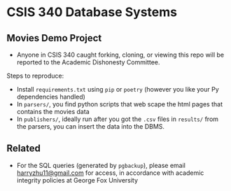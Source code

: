 # CSIS 340 Database Systems

## Movies Demo Project
- Anyone in CSIS 340 caught forking, cloning, or viewing this repo will be reported to the Academic Dishonesty Committee.

Steps to reproduce:
- Install `requirements.txt` using `pip` or `poetry` (however you like your Py dependencies handled)
- In `parsers/`, you find python scripts that web scape the html pages that contains the movies data
- In `publishers/`, ideally run after you got the `.csv` files in `results/` from the parsers, you can insert the data into the DBMS.

## Related
- For the SQL queries (generated by `pgbackup`), please email harryzhu11@gmail.com for access, in accordance with academic integrity policies at George Fox University

